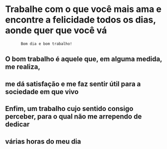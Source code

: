 # Trabalhe com o que você mais ama  e encontre a felicidade todos os dias, aonde quer que você vá

           Bom dia e bom trabalho!

## O bom trabalho é aquele que, em alguma medida, me realiza,

## me dá satisfação e me faz sentir útil para a sociedade em que vivo

## Enfim, um trabalho cujo sentido consigo perceber, para o qual não me arrependo de dedicar

## várias horas do meu dia
